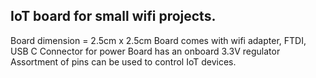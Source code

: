 ## IoT board for small wifi projects.

Board dimension = 2.5cm x 2.5cm
Board comes with wifi adapter, FTDI, USB C Connector for power
Board has an onboard 3.3V regulator
Assortment of pins can be used to control IoT devices.
